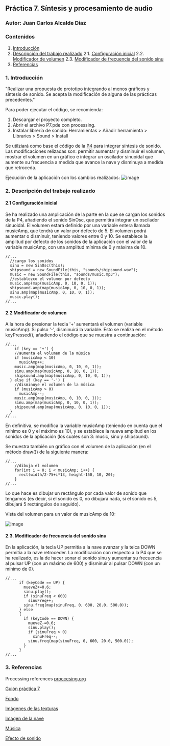 ## Práctica 7. Síntesis y procesamiento de audio
### Autor: Juan Carlos Alcalde Díaz

### Contenidos

1. [Introducción](#introduccion)
2. [Descripción del trabajo realizado](#descripcion-trabajo)
  2.1. [Configuración inicial](#config-inicial)
  2.2. [Modificador de volumen](#volumen)
  2.3. [Modificador de frecuencia del sonido sinu](#frecuencia)
3. [Referencias](#referencias)

### 1. Introducción <a name="introduccion"/>
"Realizar una propuesta de prototipo integrando al menos gráficos y síntesis de sonido. Se acepta la modificación de alguna de las prácticas precedentes."

Para poder ejecutar el código, se recomienda:
1. Descargar el proyecto completo.
2. Abrir el archivo P7.pde con processing.
3. Instalar librería de sonido: Herramientas > Añadir herramienta > Libraries > Sound > Install

Se utilziará como base el código de la [P4](https://github.com/juancad/CIU/tree/main/P4) para integrar síntesis de sonido. Las modificaciones relizadas son: permitir aumentar y disminuir el volumen, mostrar el volumen en un gráfico e integrar un oscilador sinuoidal que aumente su frecuencia a medida que avance la nave y disminuya a medida que retroceda.

Ejecución de la aplicación con los cambios realizados:
![image](https://user-images.githubusercontent.com/91132611/160536967-7222025b-5b61-4c7f-84b0-3b16dcd29468.png)

### 2. Descripción del trabajo realizado <a name="descripcion-trabajo"/>
#### 2.1 Configuración inicial <a name="config-inicial"/>
Se ha realizado una amplicación de la parte en la que se cargan los sonidos de la P4, añadiendo el sonido SinOsc, que permitirá integrar un oscilador sinuoidal. El volumen estará definido por una variable entera llamada musicAmp, que tendrá un valor por defecto de 5. El volumen podrá aumentar o disminuir, teniendo valores entre 0 y 10. Se establece la amplitud por defecto de los sonidos de la aplicación con el valor de la variable musicAmp, con una amplitud mínima de 0 y máxima de 10.

```
//...
  //cargo los sonidos
  sinu = new SinOsc(this);
  shipsound = new SoundFile(this, "sounds/shipsound.wav");
  music = new SoundFile(this, "sounds/music.mp3");
  //establezco el volumen por defecto
  music.amp(map(musicAmp, 0, 10, 0, 1));
  shipsound.amp(map(musicAmp, 0, 10, 0, 1));
  sinu.amp(map(musicAmp, 0, 10, 0, 1));
  music.play();
//...
```

#### 2.2 Modificador de volumen <a name="volumen"/>
A la hora de presionar la tecla '+' aumentará el volumen (variable musicAmp). Si pulso '-', disminuirá la variable. Esto se realiza en el método keyPressed(), añadiendo el código que se muestra a continuación:

```  
//...
    if (key == '+') {
    //aumenta el volumen de la música
    if (musicAmp < 10)
      musicAmp++;
    music.amp(map(musicAmp, 0, 10, 0, 1));
    sinu.amp(map(musicAmp, 0, 10, 0, 1));
    shipsound.amp(map(musicAmp, 0, 10, 0, 1));
  } else if (key == '-') {
    //disminuye el volumen de la música
    if (musicAmp > 0)
      musicAmp--;
    music.amp(map(musicAmp, 0, 10, 0, 1));
    sinu.amp(map(musicAmp, 0, 10, 0, 1));
    shipsound.amp(map(musicAmp, 0, 10, 0, 1));
  }
//...
```
En definitiva, se modifica la variable musicAmp (teniendo en cuenta que el mínimo es 0 y el máximo es 10), y se establece la nueva amplitud en los sonidos de la aplicación (los cuales son 3: music, sinu y shipsound).

Se muestra también un gráfico con el volumen de la aplicación (en el método draw()) de la siguiente manera:
```  
//...
    //dibuja el volumen
    for(int i = 0; i < musicAmp; i++) {
      rect(width/2-75+i*13, height-150, 10, 20);
    }
//...
```
Lo que hace es dibujar un rectángulo por cada valor de sonido que tengamos (es decir, si el sonido es 0, no dibujará nada, si el sonido es 5, dibujará 5 rectángulos de seguido).

Vista del volumen para un valor de musicAmp de 10:

![image](https://user-images.githubusercontent.com/91132611/160538766-11a93b65-653f-443b-8603-a171452d20f1.png)

#### 2.3. Modificador de frecuencia del sonido sinu <a name="frecuencia"/>
En la aplicación, la tecla UP permitía a la nave avanzar y la telca DOWN permitía a la nave retroceder. La modificación con respecto a la P4 que se ha realizado, es la de hacer sonar el sonido sinu y aumentar su frecuencia al pulsar UP (con un máximo de 600) y disminuir al pulsar DOWN (con un mínimo de 0).
```
//...
      if (keyCode == UP) {
        mueveZ+=0.6;
        sinu.play();
        if (sinuFreq < 600)
          sinuFreq++;
        sinu.freq(map(sinuFreq, 0, 600, 20.0, 500.0));
      } else
      {
        if (keyCode == DOWN) {
          mueveZ-=0.6;
          sinu.play();
          if (sinuFreq > 0)
            sinuFreq--;
          sinu.freq(map(sinuFreq, 0, 600, 20.0, 500.0));
        }
      }
//...
```

### 3. Referencias <a name="referencias"></a>
Processing references [proccesing.org](https://processing.org/reference/)

[Guión práctica 7](https://github.com/otsedom/otsedom.github.io/blob/main/CIU/P7/README.md)

[Fondo](https://www.deviantart.com/paulinemoss/art/Telescopic-View-426425862)

[Imágenes de las texturas](http://frederickhiggins.com/celestia/terrestrials.htm)

[Imagen de la nave](https://www.nicepng.com/ourpic/u2w7i1u2e6i1a9q8_spaceship-cockpit-png-sci-fi-cockpit-png/)

[Música](https://pixabay.com/music/upbeat-space-chillout-14194/)

[Efecto de sonido](https://freesound.org/people/NicknameLarry/sounds/492072/)
